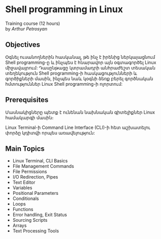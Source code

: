 # Shell programming in Linux

Training course (12 hours)<br> by _Arthur Petrosyan_ 

## Objectives

Օգնել ուսանողներին հասկանալ, թե ինչ է իրենից ներկայացնում Shell programming-ը և ինչպես է հնարավոր այն օգտագործել Linux միջավայրում: Դասընթացը կտրամադրի անհրաժեշտ տեսական տեղեկություն Shell programming-ի հասկացությունների և գործիքների մասին, ինչպես նաև կօգնի ձեռք բերել գործնական հմտություններ Linux Shell programming-ի ոլորտում:


## Prerequisites

Մասնակիցները պետք է ունենան նախնական գիտելիքներ Linux համակարգի մասին։ 

Linux Terminal-ի Command Line Interface (CLI)-ի հետ աշխատելու փորձը կդիտվի որպես առավելություն:


## Main Topics

* Linux Terminal, CLI Basics
* File Management Commands
* File Permissions
* I/O Redirection, Pipes
* Text Editor
* Variables
* Positional Parameters
* Conditionals
* Loops
* Functions
* Error handling, Exit Status
* Sourcing Scripts
* Arrays
* Text Processing Tools
